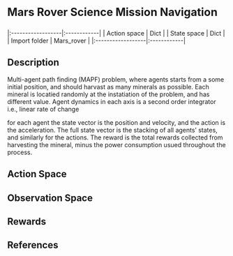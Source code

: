 <p style="font-size:25px;text-align:left"><b>Mars Rover Science Mission Navigation</b></p>


|:------------------|:------------|
| Action space      | Dict        |
| State space       | Dict        |
| Import folder     | Mars_rover  |
|:------------------|:------------|


## Description
Multi-agent path finding (MAPF) problem, where agents starts from a some initial position, and should harvast as many minerals as possible. Each mineral is locatied randomly at the instatiation of the problem, and has different value. Agent dynamics in each axis is a second order integrator i.e., linear rate of change

for each agent the state vector is the position and velocity, and the action is the acceleration. The full state vector is the stacking of all agents’ states, and similarly for the actions. The reward is the total rewards collected from harvesting the mineral, minus the power consumption usued throughout the process.

## Action Space

## Observation Space

## Rewards

## References





